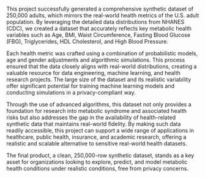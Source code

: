 This project successfully generated a comprehensive synthetic dataset of 250,000 adults, which mirrors the real-world health metrics of the U.S. adult population. By leveraging the detailed data distributions from NHANES (CDC), we created a dataset that accurately reflects key metabolic health variables such as Age, BMI, Waist Circumference, Fasting Blood Glucose (FBG), Triglycerides, HDL Cholesterol, and High Blood Pressure.

Each health metric was crafted using a combination of probabilistic models, age and gender adjustments and algorithmic simulations. This process ensured that the data closely aligns with real-world distributions, creating a valuable resource for data engineering, machine learning, and health research projects. The large size of the dataset and its realistic variability offer significant potential for training machine learning models and conducting simulations in a privacy-compliant way.

Through the use of advanced algorithms, this dataset not only provides a foundation for research into metabolic syndrome and associated health risks but also addresses the gap in the availability of health-related synthetic data that maintains real-world fidelity. By making such data readily accessible, this project can support a wide range of applications in healthcare, public health, insurance, and academic research, offering a realistic and scalable alternative to sensitive real-world health datasets.

The final product, a clean, 250,000-row synthetic dataset, stands as a key asset for organizations looking to explore, predict, and model metabolic health conditions under realistic conditions, free from privacy concerns.

